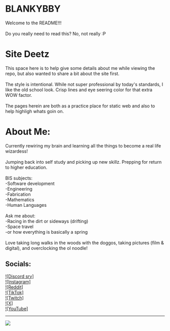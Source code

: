 # BLANKYBBY
Welcome to the README!!!<br><br> Do you really need to read this? No, not really :P

# Site Deetz
This space here is to help give some details about me while viewing the repo, but also wanted to share a bit about the site first.<br><br>The style is intentional. While not super professional by today's standards, I like the old school look. Crisp lines and eye seering color for that extra WOW factor.<br><br>The pages herein are both as a practice place for static web and also to help highligh whats goin on.<br>

# About Me:
Currently rewiring my brain and learning all the things to become a real life wizardess!<br><br>Jumping back into self study and picking up new skillz. Prepping for return to higher education.<br><br>BIS subjects:<br>	-Software development<br>	-Engineering<br>	-Fabrication<br>	-Mathematics<br>	-Human Languages<br><br>Ask me about:<br> -Racing in the dirt or sideways (drifting)<br> -Space travel<br> -or how everything is basically a spring<br><br>Love taking long walks in the woods with the doggos, taking pictures (film & digital), and overclocking the ol noodle!


## Socials:
[![Discord srv]](https://discord.gg/dn9WcgRn)<br>[![Instagram]](https://instagram.com/blankybby)<br>[![Reddit]](https://www.reddit.com/user/blankybby/)<br>[![TikTok]](https://tiktok.com/@qtblankybby)<br>[![Twitch]](https://twitch.tv/blankybby)<br>[![X]](https://x.com/blankybby)<br>[![YouTube]](https://youtube.com/@blankybby) 

---
[![](https://visitcount.itsvg.in/api?id=blankybby&icon=0&color=0)](https://visitcount.itsvg.in)
